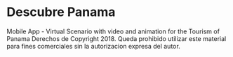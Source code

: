 # Descubre Panama
Mobile App - Virtual Scenario with video and animation for the Tourism of Panama
Derechos de Copyright 2018. Queda prohibido utilizar este material para fines comerciales sin la autorizacion expresa del autor.
